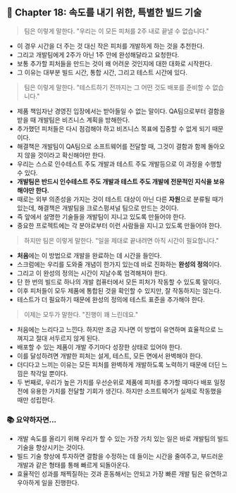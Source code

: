 ## 🌈 Chapter 18: 속도를 내기 위한, 특별한 빌드 기술

> 팀은 이렇게 말한다. "우리는 이 모든 피처를 2주 내로 끝낼 수 없습니다."

- 이 경우 시간을 더 주는 것 대신 작은 피처를 개발하게 하는 것을 추천한다.
- 그리고 개발팀에게 2주가 아닌 1주 안에 완성해달라고 요청한다.
- 보통 추가할 피처들을 만드는 것이 왜 어려운 것인지에 대한 대화로 시작한다.
- 그 이유는 대부분 빌드 시간, 통합 시간, 그리고 테스트 시간에 있다.

> 팀은 이렇게 말한다. "테스트하기 전까지는 그 어떤 것도 배포를 준비할 수 없습니다."

- 제품 책임자난 경영진 입장에서는 받아들일 수 없는 말이다. QA팀으로부터 결함을 받을 때 개발팀은 비즈니스 계획을 방해한다.
- 추가했던 피처들은 다시 점검해야 하고 비즈니스 목표에 집중할 수 없게 되기 때문이다.
- 해결책은 개발팀이 QA팀으로 소프트웨어를 전달할 때, 그것이 결함과 함께 돌아오지 않을 것이라고 확신해야만 한다.
- 우리는 스스로 인수테스트 주도 개발과 테스트 주도 개발등으로 이 과정을 수행할 수 있다.
- **개발팀은 반드시 인수테스트 주도 개발과 테스트 주도 개발에 전문적인 지식을 보유해야만 한다.**
- 때로는 외부 의존성을 가지는 것이 테스트 대상이 아닌 다른 **자원**으로 분류될 때가 있는데, 해결책은 개발팀을 크로스펑셔널 팀으로 만드는 것이다.
- 즉 앞에서 설명한 기술들을 개발팀이 지니고 있도록 만들어야 한다.
- 중요한 프로젝트에는 각 분야로부터 이런 사람들을 지니고 있도록 만들어야 한다.

> 하지만 팀은 이렇게 말한다. "일을 제대로 끝내려면 아직 시간이 필요합니다."

- **처음**에는 이 방법으로 개발을 완료하는 데 시간을 들인다.
- 스크럼에는 우리를 도와줄 개념이 한가지 있는데 바로 진화하는 **완성의 정의**이다.
- 그리고 이 완성의 정의는 시간이 지날수록 엄격해져야 한다.
- 단 한 번의 빌드로 하나의 개발 컴퓨터에서 모든 피처가 작동할 수 있도록 말이다.
- 이후 피처들이 모두 제품에 통합된 것을 확인할 수 있지만, 잘 작동하지는 않는다.
- 테스트가 더 필요하기 때문에 완성의 정의에 테스트 표준을 추가해야 한다.

> 이제는 모두가 말한다. "진행이 꽤 느린데요."

- 처음에는 느리다고 느낀다. 하지만 조금 지나면 이 방법이 유연하며 효율적으로 느껴지고 절대 서두르지 않게 된다.
- 배포할 수 있는 제품이 개발 주기마다 성장한 상태로 있어야 한다.
- 이를 달성하려면 개발한 피처는 설게, 테스트, 모든 면에서 완벽해야 한다.
- 더디다고 느끼는 이유는 모든 피처를 완벽하게 개발하도록 노력하기 때문에 더딘 느낌은 착각일 뿐이다.
- 두 번째로, 우리가 높은 가치를 우선순위로 제품에 피처를 추가할 때마다 배포 일정 전에 유용한 가치를 전달할 기회가 생긴다. 하지만 소프트웨어가 실제로 작동했을 때만 성립한다.

### 📚 요약하자면...
- 개발 속도를 올리기 위해 우리가 할 수 있는 가장 가치 있는 일은 바로 개발팀의 빌드 기술을 향상시키는 것이다.
- 빌드 기술 향상에 투자하면 결함을 수정하는 데 들이는 시간을 줄여주고, 부드러운 개발과 같은 형태를 통해 빠르게 되돌아온다.
- 효율적인 성과를 채찍질하는 것과 혼동해서는 안되고 가장 빠른 개발 팀은 유연하고 우아하게 일을 진행한다.